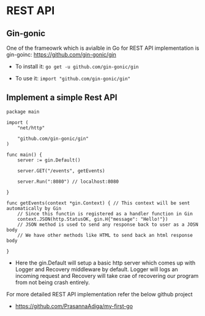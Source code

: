# REST API

## Gin-gonic
One of the frameowrk which is avialble in Go for REST API implementation is gin-goinc: https://github.com/gin-gonic/gin

- To install it:  `go get -u github.com/gin-gonic/gin`

- To use it: `import "github.com/gin-gonic/gin"`

## Implement a simple Rest API

```
package main

import (
	"net/http"

	"github.com/gin-gonic/gin"
)

func main() {
	server := gin.Default()

	server.GET("/events", getEvents)

	server.Run(":8080") // localhost:8080

}

func getEvents(context *gin.Context) { // This context will be sent automatically by Gin
	// Since this functin is registered as a handler function in Gin
	context.JSON(http.StatusOK, gin.H{"message": "Hello!"})
	// JSON method is used to send any response back to user as a JOSN body
	// We have other methods like HTML to send back an html response body

}

```

- Here the gin.Default will setup a basic http server which comes up with Logger and Recovery middleware by default. Logger will logs an incoming request and Recovery will take crae of recovering our program from not being crash entirely. 

For more detailed REST API implementation refer the below github project
- https://github.com/PrasannaAdiga/my-first-go